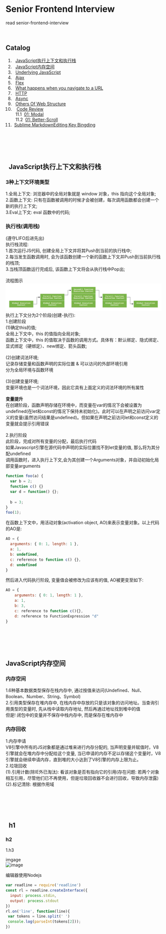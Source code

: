 # Senior Frontend Interview
read senior-frontend-interview <br>

<br>

<i id="catalog"></i>
## Catalog
1. &nbsp; [JavaScript执行上下文和执行栈](#01)
2. &nbsp; [JavaScript内存空间](#02)
3. &nbsp; [Underlying JavaScript](#underlying)
4. &nbsp; [Ajax](#ajax)
5. &nbsp; [Flex](#flex)
6. &nbsp; [What happens when you navigate to a URL](#input-url)
7. &nbsp; [HTTP](#http)
8. &nbsp; [Async](#async)
9. &nbsp; [Others Of Web Structure](#others)
10. &nbsp; &nbsp;[Code Review](#code-review)
           <br>&nbsp;&nbsp;11.1&nbsp;&nbsp;[01: Modal](#review01)
           <br>&nbsp;&nbsp;11.2&nbsp;&nbsp;[01: Better-Scroll](#review02)
11. &nbsp;[Sublime MarkdownEditing Key Bingding](#MarkdownEditing)

<br><br><br><br>

<i id="01"></i>
##    JavaScript执行上下文和执行栈

### 3种上下文环境类型
1.全局上下文: 浏览器中的全局对象就是 window 对象，this 指向这个全局对象;<br>
2.函数上下文: 只有在函数被调用的时候才会被创建，每次调用函数都会创建一个新的执行上下文;<br>
3.Eval上下文: eval 函数中的代码;

### 执行栈(调用栈)  
(遵守LIFO后进先出)<br>
执行栈流程:<br>
1.首次运行JS代码, 创建全局上下文并将其Push到当前的执行栈中;<br>
2.每当发生函数调用时, 会为该函数创建一个新的函数上下文并Push到当前执行栈的栈顶;<br>
3.当栈顶函数运行完成后, 该函数上下文将会从执行栈中Pop出;<br>
<br>
流程图示<br>
![执行栈流程](https://github.com/ColorChan/Basic/blob/master/senior-frontend-interview/source/68747470733a2f2f7573657221.webp?raw=true)
<br>
执行上下文分为2个阶段(创建-执行):<br>
1.创建阶段<br>
(1)确定this的值;<br>
全局上下文中，this 的值指向全局对象;<br>
函数上下文中，this 的值取决于函数的调用方式。具体有：默认绑定、隐式绑定、显式绑定（硬绑定）、new绑定、箭头函数;<br>
<br>
(2)创建词法环境;<br>
记录存储变量和函数声明的实际位置 & 可以访问的外部环境引用<br>
分为全局环境与函数环境<br>
<br>
(3)创建变量环境;<br>
变量环境也是一个词法环境，因此它具有上面定义的词法环境的所有属性<br>
<br>
**变量提升**<br>
在创建阶段，函数声明存储在环境中，而变量在var的情况下会被设置为undefined(在let和const的情况下保持未初始化)。此时可以在声明之前访问var定义的变量(虽然访问结果是undefined)。但如果在声明之前访问let和const定义的变量就会提示引用错误<br>
<br>
2.执行阶段<br>
此阶段，完成对所有变量的分配，最后执行代码<br>
如果Javascript引擎在源代码中声明的实际位置找不到let变量的值, 那么将为其分配undefined<br>
调用函数时，进入执行上下文,会为其创建一个Arguments对象，并自动初始化局部变量arguments<br>

```javascript
function foo(a) {
  var b = 2;
  function c() {}
  var d = function() {};

  b = 3;
}
foo(1);
```

在函数上下文中，用活动对象(activation object, AO)来表示变量对象。以上代码的AO是:<br>

```javascript
AO = {
  arguments: { 0: 1, length: 1 },
  a: 1,
  b: undefined,
  c: reference to function c() {},
  d: undefined
}
```

然后进入代码执行阶段, 变量值会被修改为应该有的值, AO被更变至如下:<br>

```javascript
AO = {
    arguments: { 0: 1, length: 1 },
    a: 1,
    b: 3,
    c: reference to function c(){},
    d: reference to FunctionExpression "d"
}
```

<br><br><br><br>

<i id="02"></i>
##  JavaScript内存空间
### 内存空间
1.6种基本数据类型保存在栈内存中, 通过按值来访问(Undefined、Null、Boolean、Number、String、Symbol)<br>
2.引用类型保存在堆内存中, 在栈内存中存放的只是该对象的访问地址。当查询引用类型的变量时, 先从栈中读取内存地址, 然后再通过地址找到堆中的值<br>
但是! 闭包中的变量并不保存中栈内存中, 而是保存在堆内存中<br>
### 内存回收
1.内存申请<br>
V8引擎中所有的JS对象都是通过堆来进行内存分配的, 当声明变量并赋值时，V8引擎就会在堆内存中分配给这个变量, 当已申请的内存不足以存储这个变量时，V8引擎就会继续申请内存，直到堆的大小达到了V8引擎的内存上限为止。<br>
2.垃圾回收<br>
(1).引用计数(除IE外已淘汰): 看该对象是否有指向它的引用(存在问题: 若两个对象相互引用，尽管他们已不再使用，但是垃圾回收器不会进行回收，导致内存泄露)
(2).标记清除: 根据作用域



<br><br><br><br>


<i id="xx"></i>
##    h1

### h2
1.h3<br>

imgage<br>
![image](https://github.com/ColorChan/Basic/blob/master/img/xxx.png?raw=true)
<br>




编辑器使用Nodejs <br>
```javascript
var readline = require('readline')
const rl = readline.createInterface({
  input: process.stdin,
  output: process.stdout
})
rl.on('line', function(line){
 var tokens = line.split(' ')
 console.log(parseInt(tokens[2]));
})
```